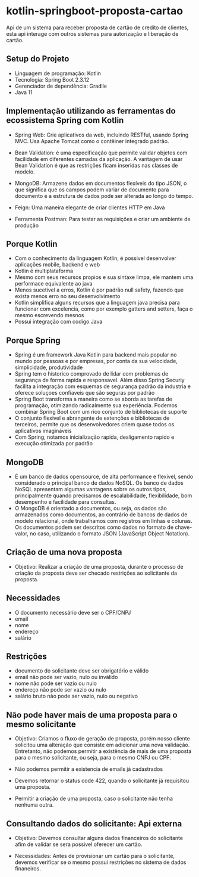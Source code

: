 # kotlin-springboot-proposta-cartao
Api de um sistema para receber proposta de cartão de credito de clientes, esta api interage com outros sistemas para autorização e liberação de cartão.

## Setup do Projeto 
* Linguagem de programação: Kotlin
* Tecnologia: Spring Boot 2.3.12
* Gerenciador de dependência: Gradlle
* Java 11

## Implementação utilizando as ferramentas do ecossistema Spring com Kotlin 

* Spring Web: Crie aplicativos da web, incluindo RESTful, usando Spring MVC. Usa Apache Tomcat como o contêiner integrado padrão.

* Bean Validation: é uma especificação que permite validar objetos com facilidade em diferentes camadas da aplicação. A vantagem de usar Bean Validation é que as restrições ficam inseridas nas classes de modelo.

* MongoDB: Armazene dados em documentos flexíveis do tipo JSON, o que significa que os campos podem variar de documento para documento e a estrutura de dados pode ser alterada ao longo do tempo.

* Feign: Uma maneira elegante de criar clientes HTTP em Java

* Ferramenta Postman: Para testar as requisições e criar um ambiente de produção


## Porque Kotlin
* Com o conhecimento da linguagem Kotlin, é possivel desenvolver aplicações mobile, backend e web
* Kotlin é multiplataforma
* Mesmo com seus recursos propios e sua sintaxe limpa, ele mantem uma performace equivalente ao java
* Menos sucetivel a erros, Kotlin é por padrão null safety, fazendo que exista menos erro no seu desenvolvimento
* Kotlin simplifica alguns recursos que a linguagem java precisa para funcionar com excelencia, como por exemplo gatters and setters, faça o mesmo escrevendo mesnos
* Possui integração com codigo Java

## Porque Spring
* Spring é um framework Java Kotlin para backend mais popular no mundo por pessoas e por empresas, por conta da sua velocidade, simplicidade, produtividade
* Spring tem o historico comprovado de lidar com problemas de segurança de forma rapida e responsavel. Além disso Spring Securiy facilita a integração com esquemas de segurança padrão da industria e oferece soluçoes confiaveis que são seguras por padrão
* Spring Boot transforma a maneira como se aborda as tarefas de programação, otimizando radicalmente sua experiência. Podemos combinar Spring Boot com um rico conjunto de bibliotecas de suporte
* O conjunto flexivel e abrangente de extenções e bibliotecas de terceiros, permite que os desenvolvedores criem quase todos os aplicativos imagináveis
* Com Spring, notamos inicialização rapida, desligamento rapido e execução otimizada por padrão

## MongoDB
* É um banco de dados opensource, de alta performance e flexível, sendo considerado o principal banco de dados NoSQL.
Os banco de dados NoSQL apresentam algumas vantagens sobre os outros tipos, principalmente quando precisamos de escalabilidade, flexibilidade, bom desempenho e facilidade para consultas.
* O MongoDB é orientado a documentos, ou seja, os dados são armazenados como documentos, ao contrário de bancos de dados de modelo relacional, onde trabalhamos com registros em linhas e colunas. Os documentos podem ser descritos como dados no formato de chave-valor, no caso, utilizando o formato JSON (JavaScript Object Notation).

## Criação de uma nova proposta
* Objetivo:  Realizar a criação de uma proposta, durante o processo de criação da proposta deve ser checado restrições ao solicitante da proposta.

## Necessidades
* O documento necessário deve ser o CPF/CNPJ
* email
* nome
* endereço
* salário

## Restrições
* documento do solicitante deve ser obrigatório e válido
* email não pode ser vazio, nulo ou inválido
* nome não pode ser vazio ou nulo
* endereço não pode ser vazio ou nulo
* salário bruto não pode ser vazio, nulo ou negativo

## Não pode haver mais de uma proposta para o mesmo solicitante

* Objetivo: Criamos o fluxo de geração de proposta, porém nosso cliente solicitou uma alteração que consiste em adicionar uma nova validação.
Entretanto, não podemos permitir a existência de mais de uma proposta para o mesmo solicitante, ou seja, para o mesmo CNPJ ou CPF.
* Não podemos permitir a existencia de emails já cadastrados

* Devemos retornar o status code 422, quando o solicitante já requisitou uma proposta.
* Permitir a criação de uma proposta, caso o solicitante não tenha nenhuma outra.

## Consultando dados do solicitante: Api externa 
* Objetivo: Devemos consultar alguns dados financeiros do solicitante afim de validar se sera possivel oferecer um cartão.

* Necessidades: Antes de provisionar um cartão para o solicitante, devemos verificar se o mesmo possui restrições no sistema de dados finaneiros.
